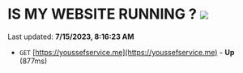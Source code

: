 # IS MY WEBSITE RUNNING ? [![](https://img.shields.io/static/v1?label=Sponsor&message=%E2%9D%A4&logo=GitHub&color=%23fe8e86)](https://github.com/sponsors/<username>)

Last updated: **7/15/2023, 8:16:23 AM**

- `GET` [https://youssefservice.me](https://youssefservice.me) - **Up** (877ms)
